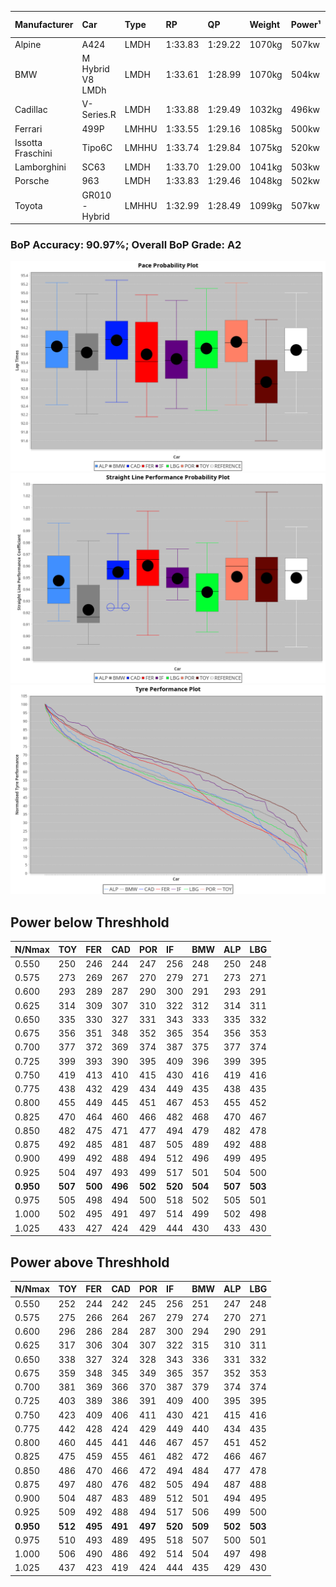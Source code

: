 |Manufacturer|Car|Type|RP|QP|Weight|Power¹|Threshhold|PINC|Power²|E/Stint|AVG Vmax|FDS|RDLC|L/Stint|BOP-Grade|ModelAccuracy|ModelPoints|Match%|
|:-|:-|:-|:-|:-|:-|:-|:-|:-|:-|:-|:-|:-|:-|:-|:-|:-|:-|:-|
|Alpine|A424|LMDH|1:33.83|1:29.22|1070kg|507kw|210.0kph|-1%|502kw|899MJ|323.91kph|-|1.00|41|+A2|81.46%|523|93.92%|
|BMW|M Hybrid V8 LMDh|LMDH|1:33.61|1:28.99|1070kg|504kw|210.0kph|1%|509kw|894MJ|320.01kph|-|1.00|41|~A1|98.60%|1690|98.94%|
|Cadillac|V-Series.R|LMDH|1:33.88|1:29.49|1032kg|496kw|210.0kph|-1%|491kw|868MJ|324.89kph|-|1.03|41|+B2|98.38%|1765|82.80%|
|Ferrari|499P|LMHHU|1:33.55|1:29.16|1085kg|500kw|210.0kph|-1%|495kw|882MJ|324.96kph|190kph|1.01|41|~A1|92.24%|2247|99.93%|
|Issotta Fraschini|Tipo6C|LMHHU|1:33.74|1:29.84|1075kg|520kw|210.0kph|0%|520kw|922MJ|325.38kph|190kph|1.03|41|+A2|66.67%|96|92.51%|
|Lamborghini|SC63|LMDH|1:33.70|1:29.00|1041kg|503kw|210.0kph|0%|503kw|884MJ|323.33kph|-|1.05|41|+A2|96.77%|419|91.95%|
|Porsche|963|LMDH|1:33.83|1:29.46|1048kg|502kw|210.0kph|-1%|497kw|884MJ|324.92kph|-|1.02|41|~A1|96.81%|5438|100.00%|
|Toyota|GR010 - Hybrid|LMHHU|1:32.99|1:28.49|1099kg|507kw|210.0kph|1%|512kw|906MJ|323.84kph|190kph|1.00|41|-D1|86.04%|1751|67.69%|

### BoP Accuracy: 90.97%; Overall BoP Grade: A2
![PACECHART](./IMG/ACOMETHOD.png)
![STRAIGHTLINEPERFORMANCECHART](./IMG/ACOMETHOD_sp.png)
![TYREPERFORMANCECHART](./IMG/ACOMETHOD_tw.png)

## Power below Threshhold
|N/Nmax|TOY|FER|CAD|POR|IF|BMW|ALP|LBG|
|:-|:-|:-|:-|:-|:-|:-|:-|:-|
|0.550|250|246|244|247|256|248|250|248|
|0.575|273|269|267|270|279|271|273|271|
|0.600|293|289|287|290|300|291|293|291|
|0.625|314|309|307|310|322|312|314|311|
|0.650|335|330|327|331|343|333|335|332|
|0.675|356|351|348|352|365|354|356|353|
|0.700|377|372|369|374|387|375|377|374|
|0.725|399|393|390|395|409|396|399|395|
|0.750|419|413|410|415|430|416|419|416|
|0.775|438|432|429|434|449|435|438|435|
|0.800|455|449|445|451|467|453|455|452|
|0.825|470|464|460|466|482|468|470|467|
|0.850|482|475|471|477|494|479|482|478|
|0.875|492|485|481|487|505|489|492|488|
|0.900|499|492|488|494|512|496|499|495|
|0.925|504|497|493|499|517|501|504|500|
|**0.950**|**507**|**500**|**496**|**502**|**520**|**504**|**507**|**503**|
|0.975|505|498|494|500|518|502|505|501|
|1.000|502|495|491|497|514|499|502|498|
|1.025|433|427|424|429|444|430|433|430|

## Power above Threshhold
|N/Nmax|TOY|FER|CAD|POR|IF|BMW|ALP|LBG|
|:-|:-|:-|:-|:-|:-|:-|:-|:-|
|0.550|252|244|242|245|256|251|247|248|
|0.575|275|266|264|267|279|274|270|271|
|0.600|296|286|284|287|300|294|290|291|
|0.625|317|306|304|307|322|315|310|311|
|0.650|338|327|324|328|343|336|331|332|
|0.675|359|348|345|349|365|357|352|353|
|0.700|381|369|366|370|387|379|374|374|
|0.725|403|389|386|391|409|400|395|395|
|0.750|423|409|406|411|430|421|415|416|
|0.775|442|428|424|429|449|440|434|435|
|0.800|460|445|441|446|467|457|451|452|
|0.825|475|459|455|461|482|472|466|467|
|0.850|486|470|466|472|494|484|477|478|
|0.875|497|480|476|482|505|494|487|488|
|0.900|504|487|483|489|512|501|494|495|
|0.925|509|492|488|494|517|506|499|500|
|**0.950**|**512**|**495**|**491**|**497**|**520**|**509**|**502**|**503**|
|0.975|510|493|489|495|518|507|500|501|
|1.000|506|490|486|492|514|504|497|498|
|1.025|437|423|419|424|444|435|429|430|
